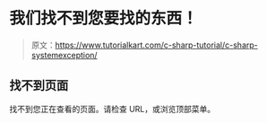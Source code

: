 # 我们找不到您要找的东西！

> 原文：<https://www.tutorialkart.com/c-sharp-tutorial/c-sharp-systemexception/>

## 找不到页面

找不到您正在查看的页面。请检查 URL，或浏览顶部菜单。